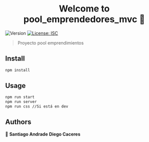 <h1 align="center">Welcome to pool_emprendedores_mvc 👋</h1>
<p>
  <img alt="Version" src="https://img.shields.io/badge/version-1.0.0-blue.svg?cacheSeconds=2592000" />
  <a href="#" target="_blank">
    <img alt="License: ISC" src="https://img.shields.io/badge/License-ISC-yellow.svg" />
  </a>
</p>

> Proyecto pool emprendimientos

## Install

```sh
npm install
```

## Usage

```sh
npm run start
npm run server
npm run css //Si está en dev
```

## Authors

👤 **Santiago Andrade** **Diego Caceres**


